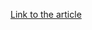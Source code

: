 [Link to the article](https://www.welivesecurity.com/wp-content/uploads/2018/01/ESET_Turla_Mosquito.pdf)

